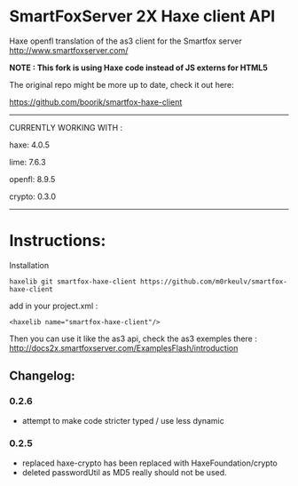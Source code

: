 SmartFoxServer 2X Haxe client API
=======================

Haxe openfl translation of the as3 client for the Smartfox server http://www.smartfoxserver.com/

**NOTE : This fork is using Haxe code instead of JS externs for HTML5**

The original repo might be more up to date, check it out here:

https://github.com/boorik/smartfox-haxe-client



----------------------------------
CURRENTLY WORKING WITH :

haxe: 4.0.5

lime: 7.6.3

openfl: 8.9.5

crypto: 0.3.0 


----------------------------------


Instructions:
=====
Installation
```
haxelib git smartfox-haxe-client https://github.com/m0rkeulv/smartfox-haxe-client
```

add in your project.xml :
```
<haxelib name="smartfox-haxe-client"/>
```

Then you can use it like the as3 api, check the as3 exemples there :
http://docs2x.smartfoxserver.com/ExamplesFlash/introduction


## Changelog:
### 0.2.6
 - attempt to make code stricter typed / use less dynamic
### 0.2.5
 - replaced haxe-crypto has been replaced with HaxeFoundation/crypto
 - deleted passwordUtil as MD5 really should not be used.
